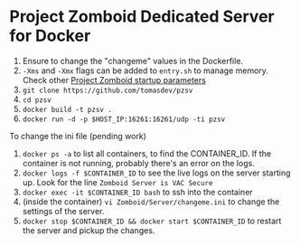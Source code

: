 # Project Zomboid Dedicated Server for Docker

1. Ensure to change the "changeme" values in the Dockerfile.
2. `-Xms` and `-Xmx` flags can be added to `entry.sh` to manage memory. Check other [Project Zomboid startup parameters](https://pzwiki.net/wiki/Startup_parameters)
3. `git clone https://github.com/tomasdev/pzsv`
4. `cd pzsv`
5. `docker build -t pzsv .`
6. `docker run -d -p $HOST_IP:16261:16261/udp -ti pzsv`

To change the ini file (pending work)
1. `docker ps -a` to list all containers, to find the CONTAINER_ID. If the container is not running, probably there's an error on the logs.
2. `docker logs -f $CONTAINER_ID` to see the live logs on the server starting up. Look for the line `Zomboid Server is VAC Secure`
3. `docker exec -it $CONTAINER_ID bash` to ssh into the container
4. (inside the container) `vi Zomboid/Server/changeme.ini` to change the settings of the server.
5. `docker stop $CONTAINER_ID && docker start $CONTAINER_ID` to restart the server and pickup the changes.
